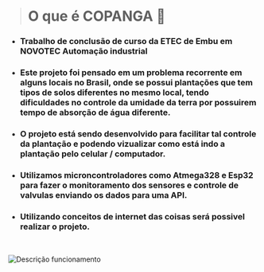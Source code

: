 > # O que é COPANGA 🤔
- ### Trabalho de conclusão de curso da ETEC de Embu em NOVOTEC Automação industrial

- ### Este projeto foi pensado em um problema recorrente em alguns locais no Brasil, onde se possui plantações que tem tipos de solos diferentes no mesmo local, tendo dificuldades no controle da umidade da terra por possuirem tempo de absorção de água diferente.

- ### O projeto está sendo desenvolvido para facilitar tal controle da plantação e podendo vizualizar como está indo a plantação pelo celular / computador.

- ### Utilizamos microncontroladores como Atmega328 e Esp32 para fazer o monitoramento dos sensores e controle de valvulas enviando os dados para uma API.

- ### Utilizando conceitos de internet das coisas será possivel realizar o projeto.

<br>

![Descrição funcionamento](https://user-images.githubusercontent.com/97262778/175794338-6a2ab9a6-9dcf-4d0e-b464-4de30e5a7816.png)
